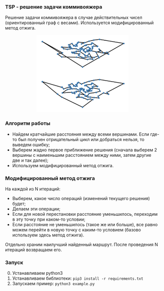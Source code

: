 ### TSP - решение задачи коммивояжера

Решение задачи коммивояжера в случае действительных чисел (ориентированный граф с весами). Используется модифицированный метод отжига.

<p align="center"><img src="images/optimization_example.png" alt="Optimization example"  width="300"/></p>

### Алгоритм работы

- Найдем кратчайшие расстояния между всеми вершинами. Если где-то был получен отрицательный цикл или добраться нельзя, то выведем ошибку;
- Выберем жадно первое приближение решения (сначала выберем 2 вершины с наименьшим расстоянием между ними, затем другие две и так далее);
- Используем модифицированный метод отжига.

### Модифицированный метод отжига

На каждой из N итераций:
- Выберем, какое число операций (изменений текущего решения) будет;
- Делаем эти операции;
- Если для новой перестановки расстояние уменьшилось, переходим в эту точку при каком-то условии;
- Если расстояние не уменьшилось (такое же или больше), все равно можем перейти в новую точку с каким-то условием (базово используем здесь метод отжига).

Отдельно храним наилучший найденный маршрут. После проведения N итераций возвращаем его.

### Запуск

0. Устанавливаем python3
1. Устанавливаем библиотеки: `pip3 install -r requirements.txt`
2. Запускаем пример: `python3 example.py`
